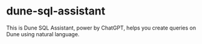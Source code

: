 # dune-sql-assistant
This is Dune SQL Assistant, power by ChatGPT, helps you create queries on Dune using natural language.
